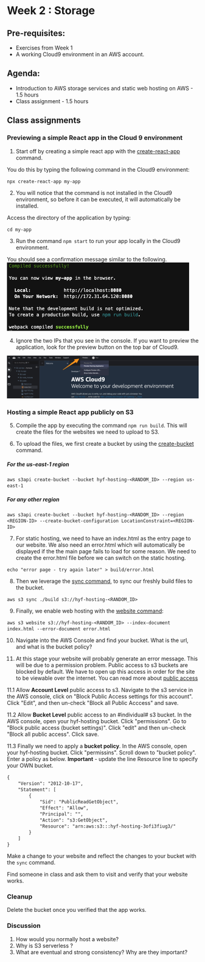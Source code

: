 # Week 2 : Storage

## Pre-requisites:

- Exercises from Week 1 
- A working Cloud9 environment in an AWS account.

## Agenda:
- Introduction to AWS storage services and static web hosting on AWS - 1.5 hours
- Class assignment - 1.5 hours

## Class assignments 

### Previewing a simple React app in the Cloud 9 environment

1. Start off by creating a simple react app with the [create-react-app](https://github.com/facebook/create-react-app) command. 

You do this by typing the following command in the Cloud9 environment:

```
npx create-react-app my-app
```

2. You will notice that the command is not installed in the Cloud9 environment, so before it can be executed, it will automatically be installed. 

Access the directory of the application by typing:
```
cd my-app
``` 

3. Run the command `npm start` to run your app locally in the Cloud9 environment.

You should see a confirmation message similar to the following. 
![Compiled Succesfully](images/0-cloud-9-terminal-compiled-succesfully.png)

4. Ignore the two IPs that you see in the console. If you want to preview the application, look for the preview button on the top bar of Cloud9. 

![Preview Application](images/1-cloud-9-preview-application.png)

### Hosting a simple React app publicly on S3

5. Compile the app by executing the command `npm run build`. This will create the files for the websites we need to upload to S3.

6. To upload the files, we first create a bucket by using the [create-bucket](https://awscli.amazonaws.com/v2/documentation/api/latest/reference/s3api/create-bucket.html) command.

##### For the us-east-1 region
```
aws s3api create-bucket --bucket hyf-hosting-<RANDOM_ID> --region us-east-1
```
##### For any other region
```
aws s3api create-bucket --bucket hyf-hosting-<RANDOM_ID> --region <REGION-ID> --create-bucket-configuration LocationConstraint=<REGION-ID>
```

7. For static hosting, we need to have an index.html as the entry page to our website. We also need an error.html which will automatically be displayed if the the main page fails to load for some reason.  We need to create the error.html file before we can switch on the static hosting.

```
echo "error page - try again later" > build/error.html
```

8. Then we leverage the [sync command](https://docs.aws.amazon.com/cli/latest/reference/s3/sync.html), to sync our freshly build files to the bucket.

```
aws s3 sync ./build s3://hyf-hosting-<RANDOM_ID>
```

9. Finally, we enable web hosting with the [website command](https://docs.aws.amazon.com/cli/latest/reference/s3/website.html):

```
aws s3 website s3://hyf-hosting-<RANDOM_ID> --index-document index.html --error-document error.html
```

10. Navigate into the AWS Console and find your bucket. What is the url, and what is the bucket policy?

11. At this stage your website will probably generate an error message. This will be due to a permission problem. Public access to s3 buckets are blocked by default. We have to open up this access in order for the site to be viewable over the internet. You can read more about [public access](https://docs.aws.amazon.com/AmazonS3/latest/userguide/access-control-block-public-access.html)

11.1 Allow **Account Level** public access to s3. Navigate to the s3 service in the AWS console, click on "Block Public Access settings for this account". Click "Edit", and then un-check "Block all Public Acccess" and save.

11.2 Allow **Bucket Level** public access to an #individual# s3 bucket. In the AWS console, open your hyf-hosting bucket. Click "permissions". Go to "Block public access (bucket settings)". Click "edit" and then un-check "Block all public access". Click save.

11.3 Finally we need to apply a **bucket policy**. In the AWS console, open your hyf-hosting bucket. Click "permissins". Scroll down to "bucket policy". Enter a policy as below. **Important** - update the line Resource line to specify your OWN bucket. 

```
{
    "Version": "2012-10-17",
    "Statement": [
        {
            "Sid": "PublicReadGetObject",
            "Effect": "Allow",
            "Principal": "",
            "Action": "s3:GetObject",
            "Resource": "arn:aws:s3:::hyf-hosting-3ofi3fiug3/"
        }
    ]
}

```


Make a change to your website and reflect the changes to your bucket with the `sync` command.

 Find someone in class and ask them to visit and verify that your website works.

### Cleanup

Delete the bucket once you verified that the app works. 

### Discussion
1. How would you normally host a website?
1. Why is S3 serverless ?
1. What are eventual and strong consistency? Why are they important? 
